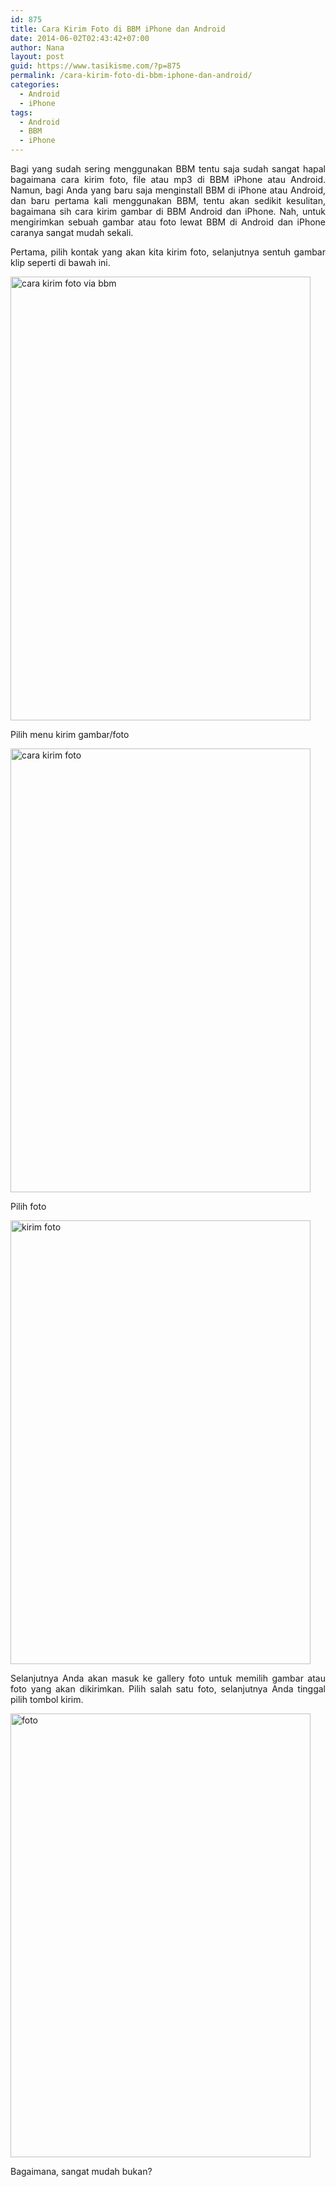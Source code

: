 ```yaml
---
id: 875
title: Cara Kirim Foto di BBM iPhone dan Android
date: 2014-06-02T02:43:42+07:00
author: Nana
layout: post
guid: https://www.tasikisme.com/?p=875
permalink: /cara-kirim-foto-di-bbm-iphone-dan-android/
categories:
  - Android
  - iPhone
tags:
  - Android
  - BBM
  - iPhone
---
```

<p style="text-align: justify;">
  Bagi yang sudah sering menggunakan BBM tentu saja sudah sangat hapal bagaimana cara kirim foto, file atau mp3 di BBM iPhone atau Android. Namun, bagi Anda yang baru saja menginstall BBM di iPhone atau Android, dan baru pertama kali menggunakan BBM, tentu akan sedikit kesulitan, bagaimana sih cara kirim gambar di BBM Android dan iPhone. Nah, untuk mengirimkan sebuah gambar atau foto lewat BBM di Android dan iPhone caranya sangat mudah sekali.
</p>

<p style="text-align: justify;">
  Pertama, pilih kontak yang akan kita kirim foto, selanjutnya sentuh gambar klip seperti di bawah ini.
</p>

<p style="text-align: justify;">
  <img loading="lazy" class="aligncenter" src="https://2.bp.blogspot.com/-KHRSFJM37fs/U4vkGre6NpI/AAAAAAAADLU/ow6XK-1iXYw/s1600/cara_kirim_foto_bbm_iPhone_5S.png" alt="cara kirim foto via bbm" width="480" height="710" />
</p>

<p style="text-align: justify;">
  Pilih menu kirim gambar/foto
</p>

<p style="text-align: justify;">
  <img loading="lazy" class="aligncenter" src="https://3.bp.blogspot.com/-D22ZpNVYLRw/U4vkDyc7PjI/AAAAAAAADK8/yoR95N-6Z7c/s1600/cara_kirim_foto_bbm_android_1.png" alt="cara kirim foto" width="480" height="710" />
</p>

<p style="text-align: justify;">
  Pilih foto
</p>

<p style="text-align: justify;">
  <img loading="lazy" class="aligncenter" src="https://4.bp.blogspot.com/-_KT6fg40r2I/U4vkE6sL-4I/AAAAAAAADLE/4EhkvKIbk1Y/s1600/cara_kirim_foto_bbm_android_2.png" alt="kirim foto" width="480" height="710" />
</p>

<p style="text-align: justify;">
  Selanjutnya Anda akan masuk ke gallery foto untuk memilih gambar atau foto yang akan dikirimkan. Pilih salah satu foto, selanjutnya Anda tinggal pilih tombol kirim.
</p>

<p style="text-align: justify;">
  <img loading="lazy" class="aligncenter" src="https://1.bp.blogspot.com/-gmwSrqLESn0/U4vkFXTKo3I/AAAAAAAADLM/w_Spvt-fZdo/s1600/cara_kirim_foto_bbm_android_3.png" alt="foto" width="480" height="710" />
</p>

<p style="text-align: justify;">
  Bagaimana, sangat mudah bukan?
</p>